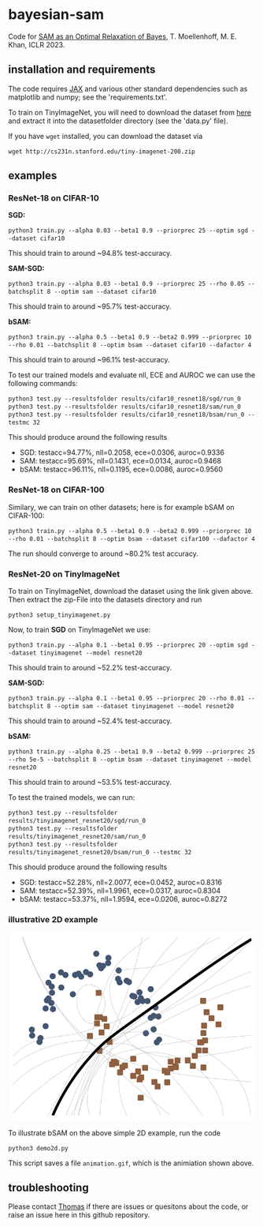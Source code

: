 # bayesian-sam
Code for [SAM as an Optimal Relaxation of Bayes](https://arxiv.org/abs/2210.01620),
T. Moellenhoff, M. E. Khan, ICLR 2023. 

## installation and requirements
The code requires [JAX](https://github.com/google/jax) and various other standard dependencies such as matplotlib and numpy; see the 'requirements.txt'. 

To train on TinyImageNet, you will need to download the dataset from [here](http://cs231n.stanford.edu/tiny-imagenet-200.zip) and extract it into the datasetfolder directory (see the 'data.py' file). 

If you have `wget` installed, you can download the dataset via
```
wget http://cs231n.stanford.edu/tiny-imagenet-200.zip
```

## examples

### ResNet-18 on CIFAR-10
**SGD:**
```
python3 train.py --alpha 0.03 --beta1 0.9 --priorprec 25 --optim sgd --dataset cifar10
```
This should train to around ~94.8% test-accuracy. 

**SAM-SGD:**
```
python3 train.py --alpha 0.03 --beta1 0.9 --priorprec 25 --rho 0.05 --batchsplit 8 --optim sam --dataset cifar10
```
This should train to around ~95.7% test-accuracy. 

**bSAM:**
```
python3 train.py --alpha 0.5 --beta1 0.9 --beta2 0.999 --priorprec 10 --rho 0.01 --batchsplit 8 --optim bsam --dataset cifar10 --dafactor 4
```
This should train to around ~96.1% test-accuracy. 

To test our trained models and evaluate nll, ECE and AUROC we can use the following commands: 
```
python3 test.py --resultsfolder results/cifar10_resnet18/sgd/run_0 
python3 test.py --resultsfolder results/cifar10_resnet18/sam/run_0 
python3 test.py --resultsfolder results/cifar10_resnet18/bsam/run_0 --testmc 32
```
This should produce around the following results  
* SGD: testacc=94.77%, nll=0.2058, ece=0.0306, auroc=0.9336
* SAM: testacc=95.69%, nll=0.1431, ece=0.0134, auroc=0.9468
* bSAM: testacc=96.11%, nll=0.1195, ece=0.0086, auroc=0.9560

### ResNet-18 on CIFAR-100
Similary, we can train on other datasets; here is for example bSAM on CIFAR-100:
```
python3 train.py --alpha 0.5 --beta1 0.9 --beta2 0.999 --priorprec 10 --rho 0.01 --batchsplit 8 --optim bsam --dataset cifar100 --dafactor 4
```
The run should converge to around ~80.2% test accuracy. 

### ResNet-20 on TinyImageNet
To train on TinyImageNet, download the dataset using the link given above. Then extract the zip-File into the datasets directory and run 
```
python3 setup_tinyimagenet.py
```

Now, to train **SGD** on TinyImageNet we use:
```
python3 train.py --alpha 0.1 --beta1 0.95 --priorprec 20 --optim sgd --dataset tinyimagenet --model resnet20
```
This should train to around ~52.2% test-accuracy. 

**SAM-SGD:**
```
python3 train.py --alpha 0.1 --beta1 0.95 --priorprec 20 --rho 0.01 --batchsplit 8 --optim sam --dataset tinyimagenet --model resnet20
```
This should train to around ~52.4% test-accuracy. 

**bSAM:**
```
python3 train.py --alpha 0.25 --beta1 0.9 --beta2 0.999 --priorprec 25 --rho 5e-5 --batchsplit 8 --optim bsam --dataset tinyimagenet --model resnet20 
```
This should train to around ~53.5% test-accuracy. 

To test the trained models, we can run:
```
python3 test.py --resultsfolder results/tinyimagenet_resnet20/sgd/run_0 
python3 test.py --resultsfolder results/tinyimagenet_resnet20/sam/run_0 
python3 test.py --resultsfolder results/tinyimagenet_resnet20/bsam/run_0 --testmc 32
```
This should produce around the following results  
* SGD: testacc=52.28%, nll=2.0077, ece=0.0452, auroc=0.8316
* SAM: testacc=52.39%, nll=1.9961, ece=0.0317, auroc=0.8304
* bSAM: testacc=53.37%, nll=1.9594, ece=0.0206, auroc=0.8272

### illustrative 2D example
![](./animation.gif)

To illustrate bSAM on the above simple 2D example, run the code
```
python3 demo2d.py 
```

This script saves a file  `animation.gif`, which is the animiation shown above. 

## troubleshooting

Please contact [Thomas](thomas.moellenhoff@riken.jp) if there are issues or quesitons about the code, or raise an issue here in this github repository.